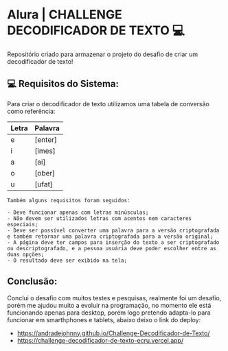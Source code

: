 # Alura | CHALLENGE DECODIFICADOR DE TEXTO 💻

Repositório criado para armazenar o projeto do desafio de criar um decodificador de texto!



## 💻 Requisitos do Sistema:

Para criar o decodificador de texto utilizamos uma tabela de conversão como referência:

| Letra | Palavra |
|-------|---------|
| e | [enter] | 
| i | [imes] | 
| a | [ai] | 
| o | [ober] | 
| u | [ufat] | 

```
Também alguns requisitos foram seguidos:

- Deve funcionar apenas com letras minúsculas;
- Não devem ser utilizados letras com acentos nem caracteres especiais;
- Deve ser possível converter uma palavra para a versão criptografada e também retornar uma palavra criptografada para a versão original;
- A página deve ter campos para inserção do texto a ser criptografado ou descriptografado, e a pessoa usuária deve poder escolher entre as duas opções;
- O resultado deve ser exibido na tela;
```

## Conclusão:

Conclui o desafio com muitos testes e pesquisas, realmente foi um desafio, porém me ajudou muito a evoluir na programação, no momento ele está funcionando apenas para desktop, porém logo pretendo adapta-lo para funcionar em smarthphones e tablets, abaixo deixo o link do deploy: 

- https://andradejohnny.github.io/Challenge-Decodificador-de-Texto/
- https://challenge-decodificador-de-texto-ecru.vercel.app/
